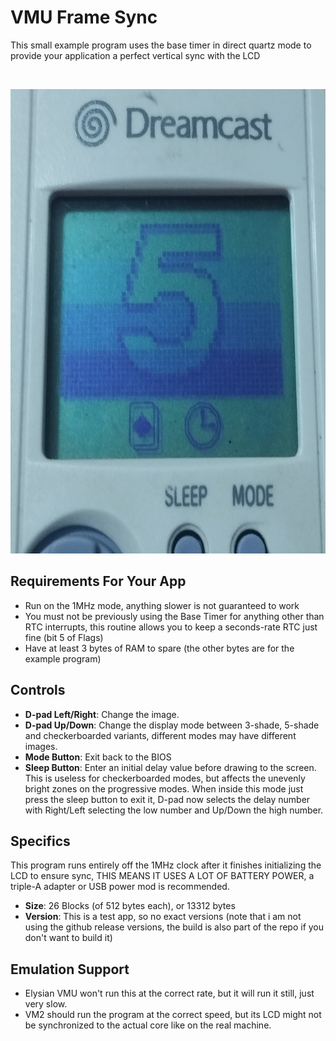# VMU Frame Sync
This small example program uses the base timer in direct quartz mode to provide your application a perfect vertical sync with the LCD

<br><p align="left"><img src="https://github.com/jvsTSX/vmu-frame-sync/blob/main/repo_images/5_shades.png?" alt="The game's user interface with annotations" width="657" height="743"/>

## Requirements For Your App
- Run on the 1MHz mode, anything slower is not guaranteed to work
- You must not be previously using the Base Timer for anything other than RTC interrupts, this routine allows you to keep a seconds-rate RTC just fine (bit 5 of Flags)
- Have at least 3 bytes of RAM to spare (the other bytes are for the example program)

## Controls
- **D-pad Left/Right**: Change the image.
- **D-pad Up/Down**: Change the display mode between 3-shade, 5-shade and checkerboarded variants, different modes may have different images.
- **Mode Button**: Exit back to the BIOS
- **Sleep Button**: Enter an initial delay value before drawing to the screen. This is useless for checkerboarded modes, but affects the unevenly bright zones on the progressive modes. When inside this mode just press the sleep button to exit it, D-pad now selects the delay number with Right/Left selecting the low number and Up/Down the high number.

## Specifics
This program runs entirely off the 1MHz clock after it finishes initializing the LCD to ensure sync, THIS MEANS IT USES A LOT OF BATTERY POWER, a triple-A adapter or USB power mod is recommended.
- **Size**: 26 Blocks (of 512 bytes each), or 13312 bytes
- **Version**: This is a test app, so no exact versions (note that i am not using the github release versions, the build is also part of the repo if you don't want to build it)

## Emulation Support
- Elysian VMU won't run this at the correct rate, but it will run it still, just very slow.
- VM2 should run the program at the correct speed, but its LCD might not be synchronized to the actual core like on the real machine.